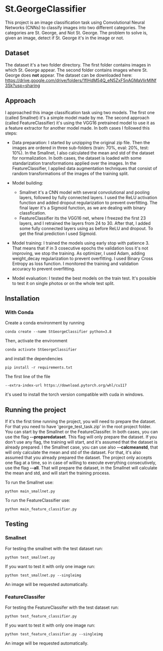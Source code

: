 # St.GeorgeClassifier
This project is an image classification task using Convolutional Neural Networks (CNNs) to classify images into two different categories. The categories are St. George, and Not St. George. The problem to solve is, given an image, detect if St. George it's in the image or not.

## Dataset
The dataset it's a two folder directory. The first folder contains images in which St. George appear. The second folder contains images where St. George does **not** appear.
The dataset can be downloaded here: https://drive.google.com/drive/folders/1fIHdM54Q_eN5ZxF5nAGMaVIirMlNf3Sk?usp=sharing

## Approach
I approached this image classification task using two models. The first one (called Smallnet) it's a simple model made by me. The second approach (called FeatureClassifier) it's using the VGG16 pretrained model to use it as a feature extractor for another model made. In both cases I followed this steps:
* Data preparation: I started by unzipping the original zip file. Then the images are ordered in three sub-folders (train: 70%, eval: 20%, test: 10%). In the Smallnet, I also calculated the mean and std of the dataset for normalization. In both cases, the dataset is loaded with some standarization transformations applied over the images. In the FeatureClassifier, I applied data augmentation techniques that consist of random transformations of the images of the training split.

* Model building: 
    * Smallnet it's a CNN model with several convolutional and pooling layers, followed by fully connected layers. I used the ReLU activation function and added dropout regularization to prevent overfitting. The final layer it's a Sigmoid function, as we are dealing with binary classfication. 
    * FeatureClassifier its the VGG16 net, where I freezed the first 23 layers, and I retrained the layers from 24 to 30. After that, I added some fully connected layers using as before ReLU and dropout. To get the final prediction I used Sigmoid. 


* Model training: I trained the models using early stop with patience 3. That means that if in 3 cosecutive epochs the validation loss it's not improving, we stop the training. As optimizer, I used Adam, adding weight_decay regularization to prevent overfitting. I used Binary Cross Entropy as loss function. I monitored the training and validation accuracy to prevent overfitting.

* Model evaluation: I tested the best models on the train test. It's possible to test it on single photos or on the whole test split.

## Installation
### With Conda
Create a conda environment by running
```
conda create --name StGeorgeClassifier python=3.8
```
Then, activate the environment
```
conda activate StGeorgeClassifier
```
and install the dependencies
```
pip install -r requirements.txt
```
The first line of the file
```
--extra-index-url https://download.pytorch.org/whl/cu117
```
it's used to install the torch version compatible with cuda in windows.


## Running the project

If it's the first time running the project, you will need to prepare the dataset. For that you need to have 'george_test_task.zip' in the root project folder. 
You can start by the Smallnet or the FeatureClassifer. In both cases, you can use the flag **--preparedataset**. This flag will only prepare the dataset. If you don't use any flag, the training will start, and it's assumed that the dataset is already prepared. I the Smallnet case, you can use also **--calcmeanstd**, that will only calculate the mean and std of the dataset. For that, it's also assumed that you already prepared the dataset. The project only accepts one flag at a time, so in case of willing to execute everything consecutively, use the flag **--all**. That will prepare the dataset, in the Smallnet will calculate the mean and std, and will start the training process.

To run the Smallnet use:
```
python main_smallnet.py
```

To run the FeatureClassifier use:
```
python main_feature_classifier.py
```
## Testing
### Smallnet
For testing the smallnet with the test dataset run:

```
python test_smallnet.py
```

If you want to test it with only one image run:
```
python test_smallnet.py --singleimg
```
An image will be requested automatically.

### FeatureClassifer
For testing the FeatureClassifer with the test dataset run:

```
python test_feature_classifier.py
```

If you want to test it with only one image run:
```
python test_feature_classifier.py --singleimg
```
An image will be requested automatically.


